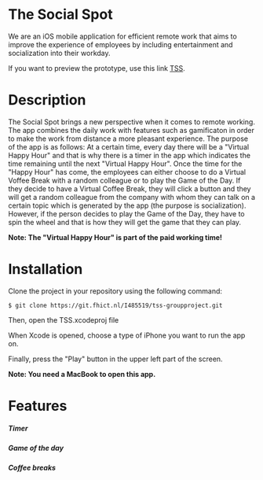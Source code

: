 
# The Social Spot
We are an iOS mobile application for efficient remote work that aims to improve the experience of employees by including entertainment and socialization into their workday.

If you want to preview the prototype, use this link <a href="https://www.figma.com/proto/MUFvIhwHuzsE5Urau3g9U0/TSS?node-id=2113%3A6930&scaling=contain&page-id=0%3A1&starting-point-node-id=2113%3A6930&show-proto-sidebar=1">TSS</a>.


# Description
The Social Spot brings a new perspective when it comes to remote working. The app combines the daily work with features such as gamificaton in order to make the work from distance a more pleasant experience. The purpose of the app is as follows: At a certain time, every day there will be a "Virtual Happy Hour" and that is why there is a timer in the app which indicates the time remaining until the next "Virtual Happy Hour". Once the time for the "Happy Hour" has come, the employees can either choose to do a Virtual Voffee Break with a random colleague or to play the Game of the Day. If they decide to have a Virtual Coffee Break, they will click a button and they will get a random colleague from the company with whom they can talk on a certain topic which is generated by the app (the purpose is socialization). However, if the person decides to play the Game of the Day, they have to spin the wheel and that is how they will get the game that they can play.

**Note: The "Virtual Happy Hour" is part of the paid working time!**


# Installation
Clone the project in your repository using the following command:
```
$ git clone https://git.fhict.nl/I485519/tss-groupproject.git
```

Then, open the TSS.xcodeproj file

When Xcode is opened, choose a type of iPhone you want to run the app on.

Finally, press the "Play" button in the upper left part of the screen.

**Note: You need a MacBook to open this app.**

# Features

##### Timer

##### Game of the day

##### Coffee breaks

